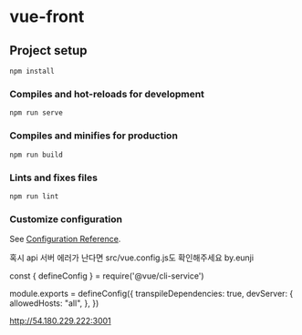 # vue-front

## Project setup
```
npm install
```

### Compiles and hot-reloads for development
```
npm run serve
```

### Compiles and minifies for production
```
npm run build
```

### Lints and fixes files
```
npm run lint
```

### Customize configuration
See [Configuration Reference](https://cli.vuejs.org/config/).



혹시 api 서버 에러가 난다면 src/vue.config.js도 확인해주세요 by.eunji

const { defineConfig } = require('@vue/cli-service')

module.exports = defineConfig({
  transpileDependencies: true,
  devServer: {
    allowedHosts: "all",
  },
})


http://54.180.229.222:3001
